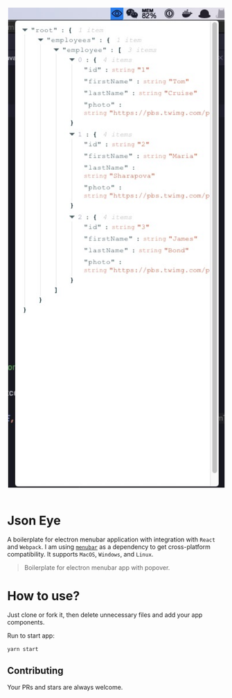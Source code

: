 <p align="center">
  <img width="500" src="https://raw.githubusercontent.com/ZhangBohan/JsonEye/main/screenshot-mac.jpg" alt="electron-menubar-app-mac">
    <br>
    <br>
</p>

# Json Eye

A boilerplate for electron menubar application with integration with `React` and `Webpack`. I am using [`menubar`](https://github.com/maxogden/menubar) as a dependency to get cross-platform compatibility. It supports `MacOS`, `Windows`, and `Linux`.

> Boilerplate for electron menubar app with popover.

# How to use?

Just clone or fork it, then delete unnecessary files and add your app components.

Run to start app:

```shell
yarn start
```

## Contributing

Your PRs and stars are always welcome.
